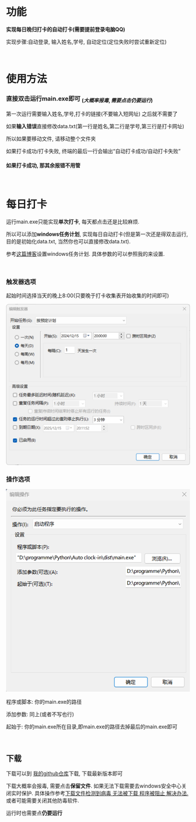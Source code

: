 # 功能

**实现每日晚归打卡的自动打卡(需要提前登录电脑QQ)**

实现步骤:自动登录, 输入姓名,学号, 自动定位(定位失败时尝试重新定位)

<br>

# **使用方法**

### 直接双击运行main.exe即可 $_{(大概率报毒, 需要点击仍要运行)}$

第一次运行需要输入姓名,学号,打卡的链接(不要输入短网址) 之后就不需要了

如果**输入错误**直接修改data.txt(第一行是姓名,第二行是学号,第三行是打卡网址)

所以如果要移动文件, 请移动整个文件夹

如果打卡成功/打卡失败, 终端的最后一行会输出“自动打卡成功/自动打卡失败”

#### 如果打卡成功, 那其余报错不用管

<br>

# 每日打卡

运行main.exe只能实现**单次打卡**, 每天都点击还是比较麻烦.

所以可以添加**windows任务计划**, 实现每日自动打卡(但是第一次还是得双击运行, 目的是初始化data.txt, 当然你也可以直接修改data.txt).

参考<a href="https://blog.csdn.net/Tangcutudou/article/details/118706448">这篇博客</a>设置windows任务计划. 具体参数的可以参照我的来设置.

<br>

### 触发器选项

起始时间选择当天的晚上8:00(只要晚于打卡收集表开始收集的时间即可)

![img1](./image/img1.png)

### 操作选项

![img2](./image/img2.png)

程序或脚本: 你的main.exe的路径

添加参数: 同上(或者不写也行)

起始于: 你的main.exe所在目录,即main.exe的路径去掉最后的main.exe即可

<br>

## 下载

下载可以到 <a href="https://github.com/Ni-Sun/Auto-clock-in/tree/main?tab=readme-ov-file">我的github仓库</a>下载, 下载最新版本即可

下载大概率会报毒, 需要点击**保留文件**. 如果无法下载需要去windows安全中心关闭实时保护. 具体操作参考<a href="https://blog.csdn.net/m0_74188229/article/details/137543471?fromshare=blogdetail&sharetype=blogdetail&sharerId=137543471&sharerefer=PC&sharesource=qq_73781710&sharefrom=from_link">下载文件检测到病毒 无法被下载 程序被阻止 解决办法.</a> 或者可能需要关闭其他防毒软件.

运行时也需要点**仍要运行**
